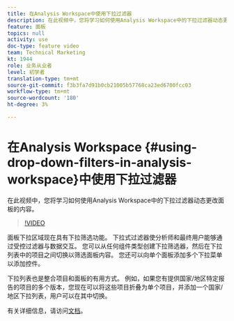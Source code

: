 ```yaml
---
title: 在Analysis Workspace中使用下拉过滤器
description: 在此视频中，您将学习如何使用Analysis Workspace中的下拉过滤器动态更改面板的内容。
feature: 面板
topics: null
activity: use
doc-type: feature video
team: Technical Marketing
kt: 1944
role: 业务从业者
level: 初学者
translation-type: tm+mt
source-git-commit: f3b3fa7d91b0cb21005b57768ca23ed6700fcc03
workflow-type: tm+mt
source-wordcount: '180'
ht-degree: 3%

---
```



# 在Analysis Workspace {#using-drop-down-filters-in-analysis-workspace}中使用下拉过滤器

在此视频中，您将学习如何使用Analysis Workspace中的下拉过滤器动态更改面板的内容。

>[!VIDEO](https://video.tv.adobe.com/v/23877/?quality=12)

面板下拉区域现在具有下拉筛选功能。 下拉式过滤器使分析师和最终用户能够通过受控过滤器与数据交互。 您可以从任何组件类型创建下拉筛选器，然后在下拉列表中的项目之间切换以筛选面板内容。 您还可以向单个面板添加多个下拉菜单以添加控件。

下拉列表也是整合项目和面板的有用方式。 例如，如果您有提供国家/地区特定报告的项目的多个版本，您现在可以将这些项目折叠为单个项目，并添加一个国家/地区下拉列表，用户可以在其中切换。

有关详细信息，请访问[文档](https://marketing.adobe.com/resources/help/en_US/analytics/analysis-workspace/panels.html)。
